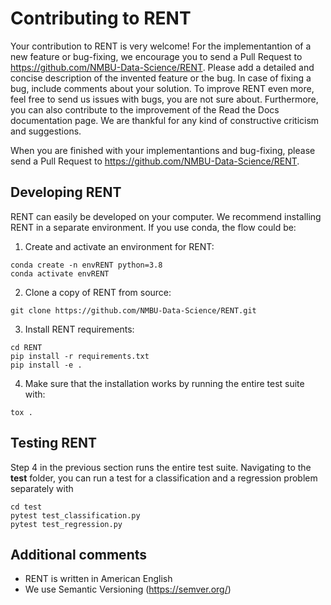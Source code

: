 # Contributing to RENT

Your contribution to RENT is very welcome! For the implementantion of a new feature or bug-fixing, we encourage you to send a Pull Request to https://github.com/NMBU-Data-Science/RENT. Please add a detailed and concise
description of the invented feature or the bug. In case of fixing a bug, include comments about your solution. To improve RENT even more, feel free to send us issues with bugs, you are not sure about. 
Furthermore, you can also contribute to the improvement of the Read the Docs documentation page. We are thankful for any kind of constructive criticism and suggestions.

When you are finished with your implementantions and bug-fixing, please send a Pull Request to https://github.com/NMBU-Data-Science/RENT.

## Developing RENT
RENT can easily be developed on your computer. We recommend installing RENT in a separate environment. If you use conda, the flow could be:

1. Create and activate an environment for RENT:

```
conda create -n envRENT python=3.8
conda activate envRENT
```

2. Clone a copy of RENT from source:

```
git clone https://github.com/NMBU-Data-Science/RENT.git
```

3. Install RENT requirements:

```
cd RENT
pip install -r requirements.txt
pip install -e .
```

4. Make sure that the installation works by running the entire test suite with:

```
tox .
```

## Testing RENT
Step 4 in the previous section runs the entire test suite. Navigating to the **test** folder, you can run a test for a classification and a regression problem separately with 

```
cd test
pytest test_classification.py
pytest test_regression.py
```

## Additional comments
* RENT is written in American English
* We use Semantic Versioning (https://semver.org/)

